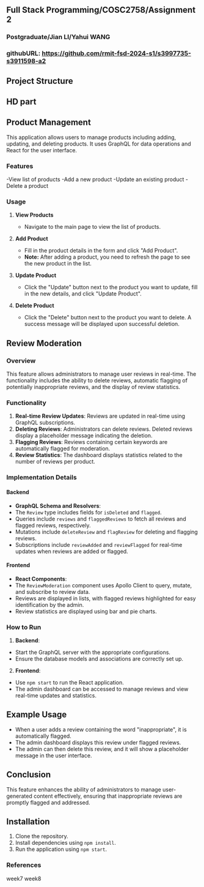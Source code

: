 ## Full Stack Programming/COSC2758/Assignment 2
### Postgraduate/Jian LI/Yahui WANG
### githubURL: https://github.com/rmit-fsd-2024-s1/s3997735-s3911598-a2

## Project Structure





## HD part

## Product Management 
This application allows users to manage products including adding, updating, and deleting products. 
It uses GraphQL for data operations and React for the user interface.

### Features
-View list of products
-Add a new product
-Update an existing product
-Delete a product

### Usage
1. **View Products**
    - Navigate to the main page to view the list of products.

2. **Add Product**
    - Fill in the product details in the form and click "Add Product".
    - **Note:** After adding a product, you need to refresh the page to see the new product in the list.

3. **Update Product**
    - Click the "Update" button next to the product you want to update, fill in the new details, and click "Update Product".

4. **Delete Product**
    - Click the "Delete" button next to the product you want to delete. A success message will be displayed upon successful deletion.



## Review Moderation 

### Overview

This feature allows administrators to manage user reviews in real-time. 
The functionality includes the ability to delete reviews, automatic flagging of potentially inappropriate reviews, 
and the display of review statistics.

### Functionality

1. **Real-time Review Updates**: Reviews are updated in real-time using GraphQL subscriptions.
2. **Deleting Reviews**: Administrators can delete reviews. Deleted reviews display a placeholder message indicating the deletion.
3. **Flagging Reviews**: Reviews containing certain keywords are automatically flagged for moderation.
4. **Review Statistics**: The dashboard displays statistics related to the number of reviews per product.

### Implementation Details

#### Backend

- **GraphQL Schema and Resolvers**:
 - The `Review` type includes fields for `isDeleted` and `flagged`.
 - Queries include `reviews` and `flaggedReviews` to fetch all reviews and flagged reviews, respectively.
 - Mutations include `deleteReview` and `flagReview` for deleting and flagging reviews.
 - Subscriptions include `reviewAdded` and `reviewFlagged` for real-time updates when reviews are added or flagged.

#### Frontend

- **React Components**:
 - The `ReviewModeration` component uses Apollo Client to query, mutate, and subscribe to review data.
 - Reviews are displayed in lists, with flagged reviews highlighted for easy identification by the admin.
 - Review statistics are displayed using bar and pie charts.

### How to Run

1. **Backend**:
 - Start the GraphQL server with the appropriate configurations.
 - Ensure the database models and associations are correctly set up.

2. **Frontend**:
 - Use `npm start` to run the React application.
 - The admin dashboard can be accessed to manage reviews and view real-time updates and statistics.

## Example Usage

- When a user adds a review containing the word "inappropriate", it is automatically flagged.
- The admin dashboard displays this review under flagged reviews.
- The admin can then delete this review, and it will show a placeholder message in the user interface.

## Conclusion

This feature enhances the ability of administrators to manage user-generated content effectively, 
ensuring that inappropriate reviews are promptly flagged and addressed.




## Installation

1. Clone the repository.
2. Install dependencies using `npm install`.
3. Run the application using `npm start`.




### References 
week7
week8





